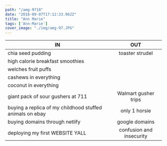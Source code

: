 ```yaml
---
path: "/amg-9718"
date: "2018-09-07T17:12:33.962Z"
title: "Ann Marie"
tags: ['Ann-Marie']
cover_image: "./img/amg-97.JPG"
---
```


| IN            | OUT           | 
| ------------- |:-------------:| 
| chia seed pudding   | toaster strudel | 
| high calorie breakfast smoothies   |   |  
| welches fruit puffs |    | 
| cashews in everything |  | 
| coconut in everything |      | 
| giant pack of sour gushers at 711 | Walmart gusher trips     | 
| buying a replica of my childhood stuffed animals on ebay | only 1 horsie   | 
| buying domains through netlify  | google domains     | 
| deploying my first WEBSITE YALL | confusion and insecurity      | 



